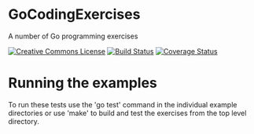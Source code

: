# GoCodingExercises
A number of Go programming exercises

[![Creative Commons License](https://img.shields.io/badge/license-CC0%201.0%20Universal-blue.svg)](https://github.com/karlmutch/GoCodingExercises/blob/master/LICENSE)     [![Build Status](https://drone.io/github.com/karlmutch/GoCodingExercises/status.png)](https://drone.io/github.com/karlmutch/GoCodingExercises/latest)     [![Coverage Status](https://coveralls.io/repos/karlmutch/GoCodingExercises/badge.svg?branch=master&service=github)](https://coveralls.io/github/karlmutch/GoCodingExercises?branch=master)     

# Running the examples

To run these tests use the 'go test' command in the individual example directories or use 'make' to build and test the exercises from the top level directory.
